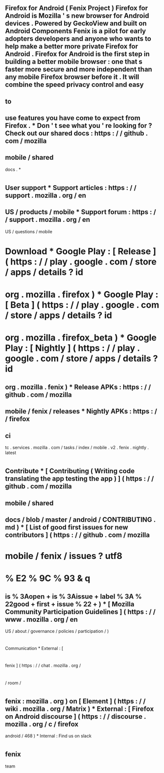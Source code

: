 #
Firefox
for
Android
(
Fenix
Project
)
Firefox
for
Android
is
Mozilla
'
s
new
browser
for
Android
devices
.
Powered
by
GeckoView
and
built
on
Android
Components
Fenix
is
a
pilot
for
early
adopters
developers
and
anyone
who
wants
to
help
make
a
better
more
private
Firefox
for
Android
.
Firefox
for
Android
is
the
first
step
in
building
a
better
mobile
browser
:
one
that
s
faster
more
secure
and
more
independent
than
any
mobile
Firefox
browser
before
it
.
It
will
combine
the
speed
privacy
control
and
easy
-
to
-
use
features
you
have
come
to
expect
from
Firefox
.
*
Don
'
t
see
what
you
'
re
looking
for
?
Check
out
our
shared
docs
:
https
:
/
/
github
.
com
/
mozilla
-
mobile
/
shared
-
docs
.
*
#
#
User
support
*
Support
articles
:
https
:
/
/
support
.
mozilla
.
org
/
en
-
US
/
products
/
mobile
*
Support
forum
:
https
:
/
/
support
.
mozilla
.
org
/
en
-
US
/
questions
/
mobile
#
#
Download
*
Google
Play
:
[
Release
]
(
https
:
/
/
play
.
google
.
com
/
store
/
apps
/
details
?
id
=
org
.
mozilla
.
firefox
)
*
Google
Play
:
[
Beta
]
(
https
:
/
/
play
.
google
.
com
/
store
/
apps
/
details
?
id
=
org
.
mozilla
.
firefox_beta
)
*
Google
Play
:
[
Nightly
]
(
https
:
/
/
play
.
google
.
com
/
store
/
apps
/
details
?
id
=
org
.
mozilla
.
fenix
)
*
Release
APKs
:
https
:
/
/
github
.
com
/
mozilla
-
mobile
/
fenix
/
releases
*
Nightly
APKs
:
https
:
/
/
firefox
-
ci
-
tc
.
services
.
mozilla
.
com
/
tasks
/
index
/
mobile
.
v2
.
fenix
.
nightly
.
latest
#
#
Contribute
*
[
Contributing
(
Writing
code
translating
the
app
testing
the
app
)
]
(
https
:
/
/
github
.
com
/
mozilla
-
mobile
/
shared
-
docs
/
blob
/
master
/
android
/
CONTRIBUTING
.
md
)
*
[
List
of
good
first
issues
for
new
contributors
]
(
https
:
/
/
github
.
com
/
mozilla
-
mobile
/
fenix
/
issues
?
utf8
=
%
E2
%
9C
%
93
&
q
=
is
%
3Aopen
+
is
%
3Aissue
+
label
%
3A
%
22good
+
first
+
issue
%
22
+
)
*
[
Mozilla
Community
Participation
Guidelines
]
(
https
:
/
/
www
.
mozilla
.
org
/
en
-
US
/
about
/
governance
/
policies
/
participation
/
)
#
#
Communication
*
External
:
[
#
fenix
]
(
https
:
/
/
chat
.
mozilla
.
org
/
#
/
room
/
#
fenix
:
mozilla
.
org
)
on
[
Element
]
(
https
:
/
/
wiki
.
mozilla
.
org
/
Matrix
)
*
External
:
[
Firefox
on
Android
discourse
]
(
https
:
/
/
discourse
.
mozilla
.
org
/
c
/
firefox
-
android
/
468
)
*
Internal
:
Find
us
on
slack
#
fenix
-
team
